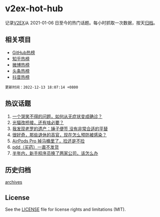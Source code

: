 # v2ex-hot-hub

 记录[V2EX](https://www.v2ex.com/)从 2021-01-06 日至今的热门话题。每小时抓取一次数据，按天[归档](archives)。
 
 ## 相关项目

- [GitHub热榜](https://github.com/snaildev/github-hot-hub)
- [知乎热榜](https://github.com/snaildev/zhihu-hot-hub)
- [微博热榜](https://github.com/snaildev/weibo-hot-hub)
- [头条热榜](https://github.com/snaildev/toutiao-hot-hub)
- [抖音热榜](https://github.com/snaildev/douyin-hot-hub)


 `更新时间：2022-12-13 18:07:14 +0800`

## 热议话题

1. [一个哭笑不得的问题，如何从无症状变成确诊？](https://www.v2ex.com/t/902098)
1. [光猫改桥接，还有啥必要？](https://www.v2ex.com/t/902139)
1. [我发现老罗的遗产：锤子便签 没有非常合适的平替](https://www.v2ex.com/t/902111)
1. [很好奇，那些退休的高官，现在怎么预防被感染？](https://www.v2ex.com/t/902109)
1. [AirPods Pro 掉马桶里了，捡还是不捡](https://www.v2ex.com/t/902127)
1. [pdd（买药）一直不发货](https://www.v2ex.com/t/902138)
1. [半年内，新手程序员换了两家公司，该怎么办](https://www.v2ex.com/t/902041)

## 历史归档

[archives](archives)

## License

See the [LICENSE](LICENSE) file for license rights and limitations (MIT).
